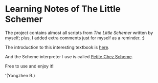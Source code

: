 # Learning Notes of The Little Schemer

The project contains almost all scripts from *The Little Schemer* written by myself; plus, I added extra comments just for myself as a reminder. :)

The introduction to this interesting textbook is [here](http://mitpress.mit.edu/books/little-schemer "The Little Schemer, fourth edition").

And the Scheme interpreter I use is called [Petite Chez Scheme](http://www.scheme.com/petitechezscheme.html "Petite Chez Scheme").

Free to use and enjoy it!

'(Yongzhen R.)
